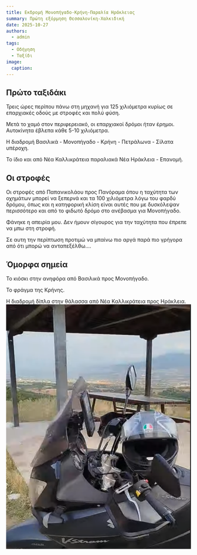 ```yaml
---
title: Εκδρομή Μονοπήγαδο-Κρήνη-Παραλία Ηράκλειας
summary: Πρώτη εξόρμηση Θεσσαλονίκη-Χαλκιδική
date: 2025-10-27
authors:
  - admin
tags:
  - Οδήγηση
  - Ταξίδι
image:
  caption: 
---
```



## Πρώτο ταξιδάκι 

Τρεις ώρες περίπου πάνω στη μηχανή για 125 χιλιόμετρα κυρίως σε επαρχιακές οδούς με στροφές και πολύ φύση. 

Μετά το χαμό στον περιφερειακό, οι επαρχιακοί δρόμοι ήταν έρημοι. Αυτοκίνητα έβλεπα κάθε 5-10 χιλιόμετρα. 

Η διαδρομή Βασιλικά - Μονοπήγαδο - Κρήνη - Πετράλωνα - Σίλατα υπέροχη. 

Το ίδιο και από Νέα Καλλικράτεια παραλιακά Νέα Ηράκλεια - Επανομή. 



## Οι στροφές 

Οι στροφές από Παπανικολάου προς Πανόραμα όπου η ταχύτητα των οχημάτων μπορεί να ξεπερνά και τα 100 χιλιόμετρα λόγω του φαρδύ δρόμου, όπως και η κατηφορική κλίση είναι αυτές που με δυσκόλεψαν περισσότερο και από το φιδωτό δρόμο στο ανέβασμα για Μονοπήγαδο. 

Φάνηκε η απειρία μου. Δεν ήμουν σίγουρος για την ταχύτητα που έπρεπε να μπω στη στροφή. 

Σε αυτη την περίπτωση προτιμώ να μπαίνω πιο αργά παρά πιο γρήγορα από ότι μπορώ να ανταπεξέλθω....

## Όμορφα σημεία

Το κιόσκι στην ανηφόρα από Βασιλικά προς Μονοπήγαδο.

Το φράγμα της Κρήνης.

Η διαδρομή δίπλα στην θάλασσα από Νέα Καλλικράτεια προς Ηράκλεια. 
![Κιόσκι στην ανηφόρα προς Μονοπήγαδο](image.png)




